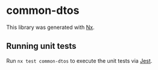 # common-dtos

This library was generated with [Nx](https://nx.dev).

## Running unit tests

Run `nx test common-dtos` to execute the unit tests via [Jest](https://jestjs.io).
